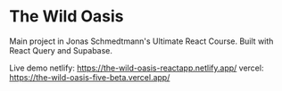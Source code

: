 # The Wild Oasis

Main project in Jonas Schmedtmann's Ultimate React Course. Built with React Query and Supabase.

Live demo
netlify: https://the-wild-oasis-reactapp.netlify.app/
vercel: https://the-wild-oasis-five-beta.vercel.app/
